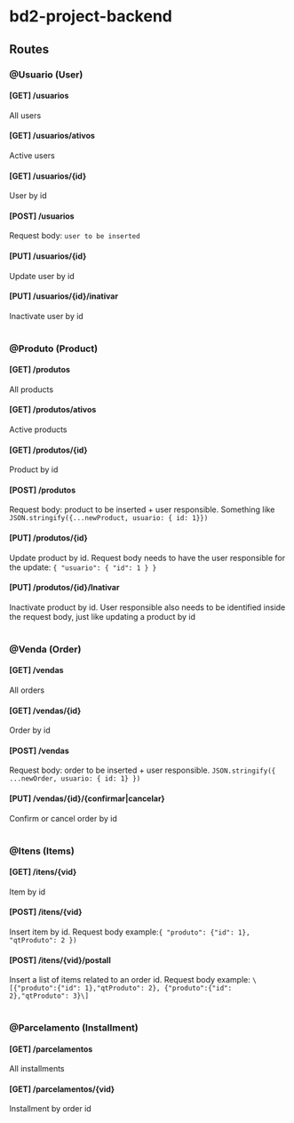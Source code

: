 # bd2-project-backend

## Routes

### @Usuario (User)
#### \[GET\] /usuarios 
All users
#### \[GET\] /usuarios/ativos 
Active users 
#### \[GET\] /usuarios/{id} 
User by id
#### \[POST\] /usuarios 
Request body: ```user to be inserted```
#### \[PUT\] /usuarios/{id} 
Update user by id
#### \[PUT\] /usuarios/{id}/inativar 
Inactivate user by id 
<br /><br />

### @Produto (Product)
#### \[GET\] /produtos 
All products 
#### \[GET\] /produtos/ativos 
Active products
#### \[GET\] /produtos/{id} 
Product by id
#### \[POST\] /produtos 
Request body: product to be inserted + user responsible. Something like ```JSON.stringify({...newProduct, usuario: { id: 1}})``` 
#### \[PUT\] /produtos/{id} 
Update product by id. Request body needs to have the user responsible for the update: ```{ "usuario": { "id": 1 } }```
#### \[PUT\] /produtos/{id}/Inativar 
Inactivate product by id. User responsible also needs to be identified inside the request body, just like updating a product by id
<br /><br />

### @Venda (Order)
#### \[GET\] /vendas 
All orders
#### \[GET\] /vendas/{id} 
Order by id
#### \[POST\] /vendas 
Request body: order to be inserted + user responsible. ```JSON.stringify({ ...newOrder, usuario: { id: 1} })```
#### \[PUT\] /vendas/{id}/{confirmar|cancelar}
Confirm or cancel order by id
<br /><br />

### @Itens (Items)
#### \[GET\]  /itens/{vid} 
Item by id
#### \[POST\] /itens/{vid} 
Insert item by id. Request body example:```{ "produto": {"id": 1}, "qtProduto": 2 }) ```
#### \[POST\] /itens/{vid}/postall 
Insert a list of items related to an order id. Request body example: ```\[{"produto":{"id": 1},"qtProduto": 2}, {"produto":{"id": 2},"qtProduto": 3}\]```
<br /><br />

### @Parcelamento (Installment)
#### \[GET\] /parcelamentos 
All installments
#### \[GET\] /parcelamentos/{vid} 
Installment by order id
<br /><br />
